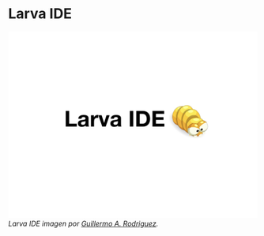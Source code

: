 # Larva IDE

![Image de Larva IDE](img/LarvaIDE_Logo.jpeg)
*Larva IDE imagen por [Guillermo A. Rodriguez][gar].*

[gar]: https://github.com/Abneed
